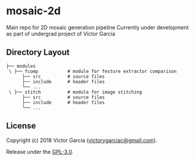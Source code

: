 # mosaic-2d
Main repo for 2D mosaic generation pipeline
Currently under development as part of undergrad project of Víctor García

## Directory Layout

    ├── modules
     \ ├── fcomp           # module for festure extractor comparison
          ├── src          # source files
          ├── include      # header files
          └── ...          
     \ ├── stitch          # module for image stitching
          ├── src          # source files
          ├── include      # header files
          └── ...

## License

Copyright (c) 2018 Victor Garcia (<victorygarciac@gmail.com>).

Release under the [GPL-3.0](LICENSE).
